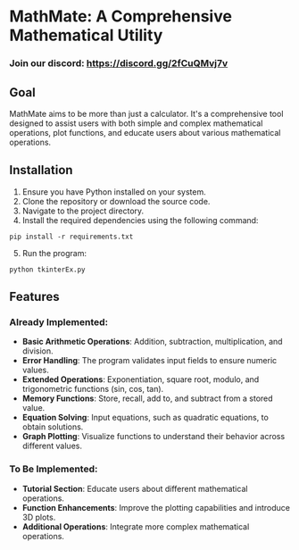 # MathMate: A Comprehensive Mathematical Utility 
### Join our discord: https://discord.gg/2fCuQMvj7v 

## Goal
MathMate aims to be more than just a calculator. It's a comprehensive tool designed to assist users with both simple and complex mathematical operations, plot functions, and educate users about various mathematical operations.

## Installation
1. Ensure you have Python installed on your system.
2. Clone the repository or download the source code.
3. Navigate to the project directory.
4. Install the required dependencies using the following command:
```
pip install -r requirements.txt
```
5. Run the program:
```
python tkinterEx.py
```

## Features

### Already Implemented:
- **Basic Arithmetic Operations**: Addition, subtraction, multiplication, and division.
- **Error Handling**: The program validates input fields to ensure numeric values.
- **Extended Operations**: Exponentiation, square root, modulo, and trigonometric functions (sin, cos, tan).
- **Memory Functions**: Store, recall, add to, and subtract from a stored value.
- **Equation Solving**: Input equations, such as quadratic equations, to obtain solutions.
- **Graph Plotting**: Visualize functions to understand their behavior across different values.

### To Be Implemented:
- **Tutorial Section**: Educate users about different mathematical operations.
- **Function Enhancements**: Improve the plotting capabilities and introduce 3D plots.
- **Additional Operations**: Integrate more complex mathematical operations.

